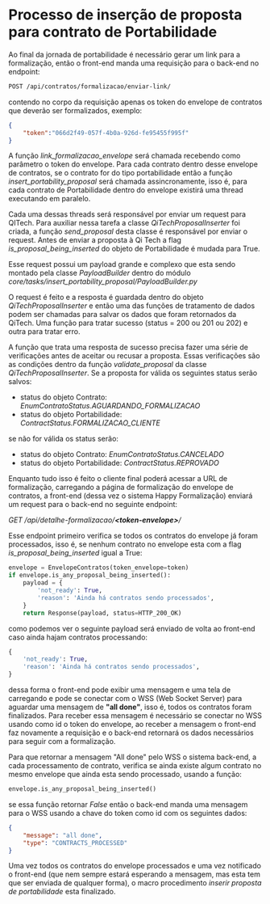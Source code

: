 # Processo de inserção de proposta para contrato de Portabilidade

Ao final da jornada de portabilidade é necessário gerar um link para a formalização, então o front-end manda uma requisição para o back-end no endpoint:

```bash
POST /api/contratos/formalizacao/enviar-link/
```

contendo no corpo da requisição apenas os token do envelope de contratos que deverão ser formalizados, exemplo:

```json
{
    "token":"066d2f49-057f-4b0a-926d-fe95455f995f"
}
```

A função *link_formalizacao_envelope* será chamada recebendo como parâmetro o token do envelope. Para cada contrato dentro desse envelope de contratos, se o contrato for do tipo portabilidade então a função *insert_portability_proposal* será chamada assincronamente, isso é, para cada contrato de Portabilidade dentro do envelope existirá uma thread executando em paralelo.

Cada uma dessas threads será responsável por enviar um request para QITech. Para auxiliar nessa tarefa a classe *QiTechProposalInserter* foi criada, a função *send_proposal* desta classe é responsável por enviar o request. Antes de enviar a proposta à Qi Tech a flag *is_proposal_being_inserted* do objeto de Portabilidade é mudada para True.

Esse request possui um payload grande e complexo que esta sendo montado pela classe *PayloadBuilder* dentro do módulo *core/tasks/insert_portability_proposal/PayloadBuilder.py*

O request é feito e a resposta é guardada dentro do objeto *QiTechProposalInserter* e então uma das funções de tratamento de dados podem ser chamadas para salvar os dados que foram retornados da QiTech. Uma função para tratar sucesso (status = 200 ou 201 ou 202) e outra para tratar erro.

A função que trata uma resposta de sucesso precisa fazer uma série de verificações antes de aceitar ou recusar a proposta. Essas verificações são as condições dentro da função *validate_proposal* da classe *QiTechProposalInserter*. Se a proposta for válida os seguintes status serão salvos:

- status do objeto Contrato: *EnumContratoStatus.AGUARDANDO_FORMALIZACAO*
- status do objeto Portabilidade: *ContractStatus.FORMALIZACAO_CLIENTE*

se não for válida os status serão:

- status do objeto Contrato: *EnumContratoStatus.CANCELADO*
- status do objeto Portabilidade: *ContractStatus.REPROVADO*

Enquanto tudo isso é feito o cliente final poderá acessar a URL de formalização, carregando a página de formalização do envelope de contratos, a front-end (dessa vez o sistema Happy Formalização) enviará um request para o back-end no seguinte endpoint:

*GET /api/detalhe-formalizacao/**&lt;token-envelope&gt;**/*

Esse endpoint primeiro verifica se todos os contratos do envelope já foram processados, isso é, se nenhum contrato no envelope esta com a flag *is_proposal_being_inserted* igual a True:

```python
envelope = EnvelopeContratos(token_envelope=token)
if envelope.is_any_proposal_being_inserted():
    payload = {
        'not_ready': True,
        'reason': 'Ainda há contratos sendo processados',
    }
    return Response(payload, status=HTTP_200_OK)
```

como podemos ver o seguinte payload será enviado de volta ao front-end caso ainda hajam contratos processando:

```python
{
    'not_ready': True,
    'reason': 'Ainda há contratos sendo processados',
}
```

dessa forma o front-end pode exibir uma mensagem e uma tela de carregando e pode se conectar com o WSS (Web Socket Server) para aguardar uma mensagem de **"all done"**, isso é, todos os contratos foram finalizados. Para receber essa mensagem é necessário se conectar no WSS usando como id o token do envelope, ao receber a mensagem o front-end faz novamente a requisição e o back-end retornará os dados necessários para seguir com a formalização.

Para que retornar a mensagem "All done" pelo WSS o sistema back-end, a cada processamento de contrato, verifica se ainda existe algum contrato no mesmo envelope que ainda esta sendo processado, usando a função:

```python
envelope.is_any_proposal_being_inserted()
```

se essa função retornar *False* então o back-end manda uma mensagem para o WSS usando a chave do token como id com os seguintes dados:

```json
{
    "message": "all done",
    "type": "CONTRACTS_PROCESSED"
}
```

Uma vez todos os contratos do envelope processados e uma vez notificado o front-end (que nem sempre estará esperando a mensagem, mas esta tem que ser enviada de qualquer forma), o macro procedimento *inserir proposta de portabilidade* esta finalizado.
